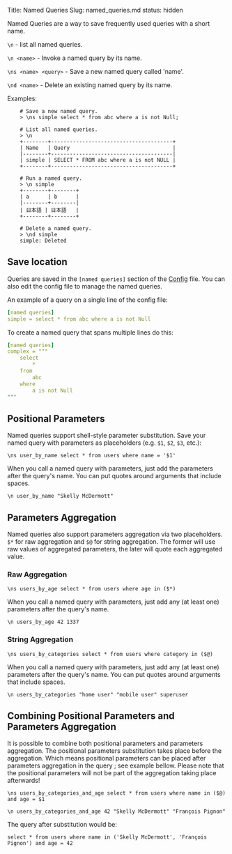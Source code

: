 Title: Named Queries
Slug: named_queries.md
status: hidden

Named Queries are a way to save frequently used queries
with a short name.

`\n` - list all named queries.

`\n <name>` - Invoke a named query by its name.

`\ns <name> <query>` - Save a new named query called 'name'.

`\nd <name>` - Delete an existing named query by its name.

Examples:

```
    # Save a new named query.
    > \ns simple select * from abc where a is not Null;

    # List all named queries.
    > \n
    +--------+---------------------------------------+
    | Name   | Query                                 |
    |--------+---------------------------------------|
    | simple | SELECT * FROM abc where a is not NULL |
    +--------+---------------------------------------+

    # Run a named query.
    > \n simple
    +--------+--------+
    | a      | b      |
    |--------+--------|
    | 日本語 | 日本語   |
    +--------+--------+

    # Delete a named query.
    > \nd simple
    simple: Deleted
```

## Save location

Queries are saved in the `[named queries]` section of the 
[Config]({filename}/pages/config.md) file. You can also edit the config
file to manage the named queries.

An example of a query on a single line of the config file:

```yaml
[named queries]
simple = select * from abc where a is not Null
```

To create a named query that spans multiple lines do this:

```yaml
[named queries]
complex = """
    select
        *
    from
        abc
    where
        a is not Null
"""
```


## Positional Parameters

Named queries support shell-style parameter substitution. Save your named
query with parameters as placeholders (e.g. `$1`, `$2`,
`$3`, etc.):

```
\ns user_by_name select * from users where name = '$1'
```

When you call a named query with parameters, just add the parameters after
the query's name. You can put quotes around arguments that include spaces.

```
\n user_by_name "Skelly McDermott"
```

## Parameters Aggregation

Named queries also support parameters aggregation via two placeholders.
`$*` for raw aggregation and `$@` for string aggregation.
The former will use raw values of aggregated parameters, the later will quote
each aggregated value.

### Raw Aggregation
```
\ns users_by_age select * from users where age in ($*)
```

When you call a named query with parameters, just add any (at least one)
parameters after the query's name.

```
\n users_by_age 42 1337
```

### String Aggregation
```
\ns users_by_categories select * from users where category in ($@)
```

When you call a named query with parameters, just add any (at least one)
parameters after the query's name.
You can put quotes around arguments that include spaces.

```
\n users_by_categories "home user" "mobile user" superuser
```

## Combining Positional Parameters and Parameters Aggregation
It is possible to combine both positional parameters and parameters aggregation.
The positional parameters substitution takes place before the aggregation.
Which means positional parameters can be placed after parameters aggregation
in the query ; see example bellow.
Please note that the positional parameters will not be part of the aggregation taking place afterwards!

```
\ns users_by_categories_and_age select * from users where name in ($@) and age = $1
```

```
\n users_by_categories_and_age 42 "Skelly McDermott" "François Pignon"
```

The query after substitution would be:
```
select * from users where name in ('Skelly McDermott', 'François Pignon') and age = 42
```
